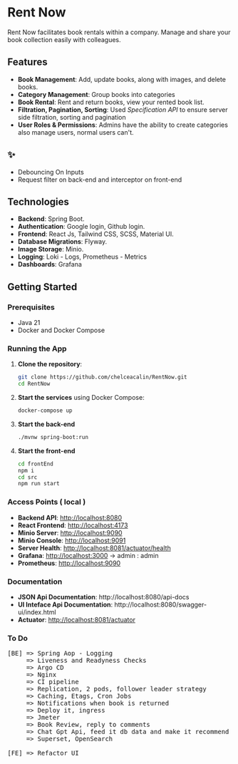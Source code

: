 # Rent Now

Rent Now facilitates book rentals within a company. Manage and share your book collection easily with colleagues.

## Features

- **Book Management**: Add, update books, along with images, and delete books.
- **Category Management**: Group books into categories
- **Book Rental**: Rent and return books, view your rented book list.
- **Filtration, Pagination, Sorting**: Used *Specification API* to ensure server side filtration, sorting and pagination
- **User Roles & Permissions**: Admins have the ability to create categories also manage users, normal users can't.

## ✨

- Debouncing On Inputs
- Request filter on back-end and interceptor on front-end

## Technologies

- **Backend**: Spring Boot.
- **Authentication**: Google login, Github login.
- **Frontend**: React Js, Tailwind CSS, SCSS, Material UI.
- **Database Migrations**: Flyway.
- **Image Storage**: Minio.
- **Logging**: Loki - Logs, Prometheus - Metrics
- **Dashboards**: Grafana

## Getting Started

### Prerequisites

- Java 21
- Docker and Docker Compose

### Running the App

1. **Clone the repository**:
    ```bash
    git clone https://github.com/chelceacalin/RentNow.git
    cd RentNow
    ```

2. **Start the services** using Docker Compose:
    ```bash
    docker-compose up
    ```
   
3. **Start the back-end**
     ```bash
    ./mvnw spring-boot:run
    ```

4. **Start the front-end**
     ```bash
    cd frontEnd
    npm i
    cd src
    npm run start
    ```

### Access Points ( local )

- **Backend API**: [http://localhost:8080](http://localhost:8080)
- **React Frontend**: [http://localhost:4173](http://localhost:4173)
- **Minio Server**: [http://localhost:9090](http://localhost:9090)
- **Minio Console**: [http://localhost:9091](http://localhost:9091)
- **Server Health**: [http://localhost:8081/actuator/health](http://localhost:8081/actuator/health)
- **Grafana**: [http://localhost:3000](http://localhost:3000) -> admin : admin
- **Prometheus**:  [http://localhost:9090](http://localhost:9090)

### Documentation

- **JSON Api Documentation**: http://localhost:8080/api-docs
- **UI Inteface Api Documentation**: http://localhost:8080/swagger-ui/index.html
- **Actuator**: [http://localhost:8081/actuator](http://localhost:8081/actuator)


### To Do
<pre>
[BE] => Spring Aop - Logging
     => Liveness and Readyness Checks
     => Argo CD
     => Nginx
     => CI pipeline
     => Replication, 2 pods, follower leader strategy
     => Caching, Etags, Cron Jobs
     => Notifications when book is returned
     => Deploy it, ingress
     => Jmeter
     => Book Review, reply to comments
     => Chat Gpt Api, feed it db data and make it recommend books
     => Superset, OpenSearch

[FE] => Refactor UI
</pre>
